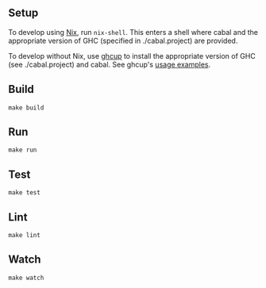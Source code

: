 ## Setup

To develop using [Nix](https://nixos.org/nix/), run `nix-shell`. This enters a shell where cabal and the appropriate version of GHC (specified in ./cabal.project) are provided.

To develop without Nix, use [ghcup](https://gitlab.haskell.org/haskell/ghcup) to install the appropriate version of GHC (see ./cabal.project) and cabal. See ghcup's [usage examples](https://gitlab.haskell.org/haskell/ghcup#usage).

## Build

```
make build
```

## Run

```
make run
```

## Test

```
make test
```

## Lint

```
make lint
```

## Watch

```
make watch
```
